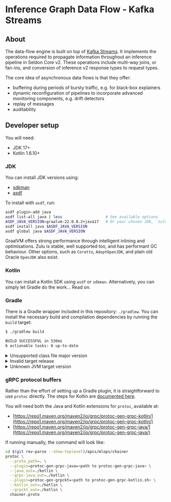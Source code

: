 # Inference Graph Data Flow - Kafka Streams

## About

The data-flow engine is built on top of [Kafka Streams](https://docs.confluent.io/platform/current/streams/index.html).
It implements the operations required to propagate information throughout an inference pipeline in Seldon Core v2.
These operations include multi-way joins, or fan-ins, and conversion of inference v2 response types to request types.

The core idea of asynchronous data flows is that they offer:
* buffering during periods of bursty traffic, e.g. for black-box explainers
* dynamic reconfiguration of pipelines to incorporate advanced monitoring components, e.g. drift detectors
* replay of messages
* auditability

## Developer setup

You will need:
* JDK 17+
* Kotlin 1.6.10+

### JDK

You can install JDK versions using:
* [sdkman](https://sdkman.io/)
* [asdf](https://asdf-vm.com/guide/getting-started.html)

To install with `asdf`, run:

```bash
asdf plugin-add java
asdf list-all java | less                   # See available options
ASDF_JAVA_VERSION=graalvm-22.0.0.2+java17   # Or your chosen JDK, `zulu-17.32.13` should also work
asdf install java $ASDF_JAVA_VERSION
asdf global java $ASDF_JAVA_VERSION
```

GraalVM offers strong performance through intelligent inlining and optimisations.
Zulu is stable, well supported too, and has performant GC behaviour.
Other options, such as `Coretto`, `AdoptOpenJDK`, and plain old Oracle `OpenJDK` also exist.

### Kotlin

You can install a Kotlin SDK using `asdf` or `sdkman`.
Alternatively, you can simply let Gradle do the work... Read on.

### Gradle

There is a Gradle wrapper included in this repository: `./gradlew`.
You can install the necessary build and compilation dependencies by running the `build` target:

```bash
$ ./gradlew build

BUILD SUCCESSFUL in 536ms
6 actionable tasks: 6 up-to-date
```

<details>
<summary>Unsupported class file major version</summary>

If you see an error like the below, your **Gradle** version is not high enough:

```
_BuildScript_' Unsupported class file major version 61
```

The use of JDK 17 [requires](https://docs.gradle.org/current/userguide/compatibility.html) Gradle 7.3+.
The default in this project is Gradle 7.4, specified in `./gradle/wrapper/gradle-wrapper.properties`.

Check the [compatibility matrix](https://docs.gradle.org/current/userguide/compatibility.html) for a new enough version
for your Java and Kotlin SDK versions.
You can then update the version in `distributionUrl` under `./gradle/wrapper/gradle-wrapper.properties`.

If you run `./gradlew build` again, it should download new dependencies and progress.

If you are in JetBrains IDEA, you will need to close and re-open the project, as it gets confused.
</details>

<details>
<summary>Invalid target release</summary>

If you see an error like the below, then there are a few things to check:

```
> Task :compileJava FAILED
...
Execution failed for task ':compileJava'.
> invalid target release: 17
```

It could be that your Gradle version is too old to recognise JDK 17+.
In this case, refer to the above section for `Unsupported class file major version`.

Alternatively, it could be that your JDK version is too low or that Gradle is failing to detect it.
Ensure you have [installed a suitable JDK version](#jdk), then run the below to check which toolchains Gradle is aware of:

```bash
$ ./gradlew -q javaToolchains
```

The output should look similar to the below:
```
 + Options
     | Auto-detection:     Enabled
     | Auto-download:      Enabled

 + GraalVM Community JDK 17.0.2+8-jvmci-22.0-b05
     | Location:           <home>/.asdf/installs/java/graalvm-22.0.0.2+java17
     | Language Version:   17
     | Vendor:             GraalVM Community
     | Architecture:       amd64
     | Is JDK:             true
     | Detected by:        Current JVM

 + Zulu JDK 17.0.2+8-LTS
     | Location:           <home>/.asdf/installs/java/zulu-17.32.13
     | Language Version:   17
     | Vendor:             Zulu
     | Architecture:       amd64
     | Is JDK:             true
     | Detected by:        asdf-vm
```

If the expected JDK is not present, check that it is available in your `PATH`.
If it is present, check the allowed versions and vendors for `java.toolchain` or `kotlin.jvmToolchain` in `build.gradle.kts`.
Ensure your chosen JDK is compatible with these settings.
</details>

<details>
<summary>Unknown JVM target version</summary>

If you see an error like the below, your **Kotlin** version is not high enough.

```
Task :compileKotlin FAILED
e: Unknown JVM target version: 17
```

Check for a newer version and update the version in `build.gradle.kts`:

```
plugins {
  ...
  kotlin("jvm") version "X.X.X"
}
```
</details>

### gRPC protocol buffers

Rather than the effort of setting up a Gradle plugin, it is straightforward to use `protoc` directly.
The steps for Kotlin are [documented here](https://github.com/grpc/grpc-kotlin/blob/master/compiler/README.md#manual-protoc-usage).

You will need both the Java and Kotlin extensions for `protoc`, available at:
* [https://repo1.maven.org/maven2/io/grpc/protoc-gen-grpc-kotlin/](https://repo1.maven.org/maven2/io/grpc/protoc-gen-grpc-kotlin/)
* [https://repo1.maven.org/maven2/io/grpc/protoc-gen-grpc-java/](https://repo1.maven.org/maven2/io/grpc/protoc-gen-grpc-java/)

If running manually, the command will look like:

```bash
cd $(git rev-parse --show-toplevel)/apis/mlops/chainer
protoc \
  --proto_path=. \
  --plugin=protoc-gen-grpc-java=<path to protoc-gen-grpc-java> \
  --java_out=./kotlin \
  --grpc-java_out=./kotlin \
  --plugin=protoc-gen-grpckt=<path to protoc-gen-grpc-kotlin.sh> \
  --kotlin_out=./kotlin \
  --grpckt_out=./kotlin \
  chainer.proto
```